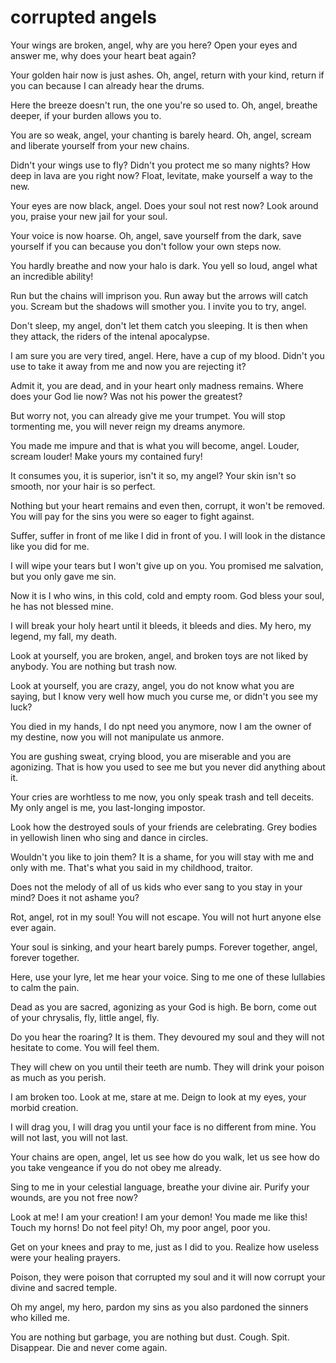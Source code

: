# corrupted angels

Your wings are broken, angel,
why are you here?
Open your eyes and answer me,
why does your heart beat again?

Your golden hair now is just ashes.
Oh, angel, return with your kind,
return if you can because
I can already hear the drums.

Here the breeze doesn't run,
the one you're so used to.
Oh, angel, breathe deeper,
if your burden allows you to.

You are so weak, angel,
your chanting is barely heard.
Oh, angel, scream and
liberate yourself from your new chains.

Didn't your wings use to fly?
Didn't you protect me so many nights?
How deep in lava are you right now?
Float, levitate, make yourself a way to the new.

Your eyes are now black, angel.
Does your soul not rest now?
Look around you, praise
your new jail for your soul.

Your voice is now hoarse.
Oh, angel, save yourself from the dark,
save yourself if you can because
you don't follow your own steps now.

You hardly breathe
and now your halo is dark.
You yell so loud, angel
what an incredible ability!

Run but the chains will imprison you.
Run away but the arrows will catch you.
Scream but the shadows will smother you.
I invite you to try, angel.

Don't sleep, my angel,
don't let them catch you sleeping.
It is then when they attack,
the riders of the intenal apocalypse.

I am sure you are very tired, angel.
Here, have a cup of my blood.
Didn't you use to take it away from me
and now you are rejecting it?

Admit it, you are dead, and
in your heart only madness remains.
Where does your God lie now?
Was not his power the greatest?

But worry not,
you can already give me your trumpet.
You will stop tormenting me,
you will never reign my dreams anymore.

You made me impure and
that is what you will become, angel.
Louder, scream louder!
Make yours my contained fury!

It consumes you, it is superior,
isn't it so, my angel?
Your skin isn't so smooth,
nor your hair is so perfect.

Nothing but your heart remains
and even then, corrupt, it won't be removed.
You will pay for the sins
you were so eager to fight against.

Suffer, suffer in front of me
like I did in front of you.
I will look in the distance
like you did for me.

I will wipe your tears
but I won't give up on you.
You promised me salvation,
but you only gave me sin.

Now it is I who wins,
in this cold, cold and empty room.
God bless your soul,
he has not blessed mine.

I will break your holy heart
until it bleeds, it bleeds and dies.
My hero, my legend,
my fall, my death.

Look at yourself, you are broken, angel,
and broken toys are not
liked by anybody.
You are nothing but trash now.

Look at yourself, you are crazy, angel,
you do not know what you are saying,
but I know very well how much you curse me,
or didn't you see my luck?

You died in my hands,
I do npt need you anymore,
now I am the owner of my destine,
now you will not manipulate us anmore.

You are gushing sweat, crying blood,
you are miserable and you are agonizing.
That is how you used to see me
but you never did anything about it.

Your cries are worhtless to me now,
you only speak trash and tell deceits.
My only angel is me,
you last-longing impostor.

Look how the destroyed souls
of your friends are celebrating.
Grey bodies in yellowish linen
who sing and dance in circles.

Wouldn't you like to join them?
It is a shame, for you will stay
with me and only with me.
That's what you said in my childhood, traitor.

Does not the melody of
all of us kids who ever sang
to you stay in your mind?
Does it not ashame you?

Rot, angel, rot
in my soul! You will not escape.
You will not hurt anyone
else ever again.

Your soul is sinking,
and your heart barely pumps.
Forever together, angel,
forever together.

Here, use your lyre,
let me hear your voice.
Sing to me one of these lullabies
to calm the pain.

Dead as you are sacred,
agonizing as your God is high.
Be born, come out of your chrysalis,
fly, little angel, fly.

Do you hear the roaring? It is them.
They devoured my soul and
they will not hesitate to come.
You will feel them.

They will chew on you
until their teeth are numb.
They will drink your poison
as much as you perish.

I am broken too.
Look at me, stare at me.
Deign to look at my eyes,
your morbid creation.

I will drag you, I will drag you
until your face is no
different from mine.
You will not last, you will not last.

Your chains are open, angel,
let us see how do you walk,
let us see how do you take vengeance
if you do not obey me already.

Sing to me in your celestial language,
breathe your divine air.
Purify your wounds,
are you not free now?

Look at me! I am your creation!
I am your demon! You made me like this!
Touch my horns! Do not feel pity!
Oh, my poor angel, poor you.

Get on your knees and pray to me,
just as I did to you.
Realize how useless
were your healing prayers.

Poison, they were poison
that corrupted my soul
and it will now corrupt
your divine and sacred temple.

Oh my angel, my hero,
pardon my sins as you
also pardoned the
sinners who killed me.

You are nothing but garbage,
you are nothing but dust.
Cough. Spit. Disappear.
Die and never come again.